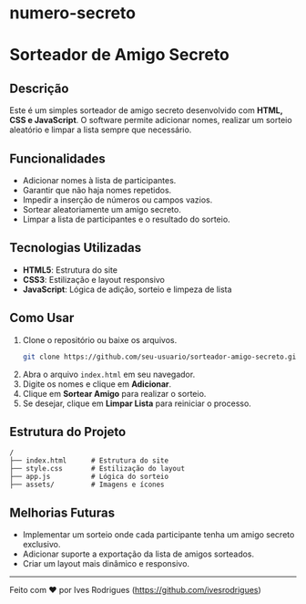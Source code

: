 # numero-secreto

# Sorteador de Amigo Secreto

## Descrição
Este é um simples sorteador de amigo secreto desenvolvido com **HTML, CSS e JavaScript**. O software permite adicionar nomes, realizar um sorteio aleatório e limpar a lista sempre que necessário.

## Funcionalidades
- Adicionar nomes à lista de participantes.
- Garantir que não haja nomes repetidos.
- Impedir a inserção de números ou campos vazios.
- Sortear aleatoriamente um amigo secreto.
- Limpar a lista de participantes e o resultado do sorteio.

## Tecnologias Utilizadas
- **HTML5**: Estrutura do site
- **CSS3**: Estilização e layout responsivo
- **JavaScript**: Lógica de adição, sorteio e limpeza de lista

## Como Usar
1. Clone o repositório ou baixe os arquivos.
   ```bash
   git clone https://github.com/seu-usuario/sorteador-amigo-secreto.git
   ```
2. Abra o arquivo `index.html` em seu navegador.
3. Digite os nomes e clique em **Adicionar**.
4. Clique em **Sortear Amigo** para realizar o sorteio.
5. Se desejar, clique em **Limpar Lista** para reiniciar o processo.

## Estrutura do Projeto
```
/
├── index.html      # Estrutura do site
├── style.css       # Estilização do layout
├── app.js          # Lógica do sorteio
├── assets/         # Imagens e ícones
```

## Melhorias Futuras
- Implementar um sorteio onde cada participante tenha um amigo secreto exclusivo.
- Adicionar suporte a exportação da lista de amigos sorteados.
- Criar um layout mais dinâmico e responsivo.

---

Feito com ❤️ por Ives Rodrigues (https://github.com/ivesrodrigues)
